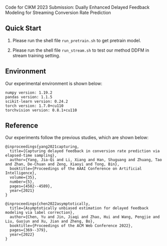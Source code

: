 Code for CIKM 2023 Submission: Dually Enhanced Delayed Feedback Modeling for Streaming Conversion Rate Prediction

## Quick Start

1. Please run the shell file ```run_pretrain.sh``` to get pretrain model.

2. Please run the shell file ```run_stream.sh``` to test our method DDFM in stream training setting.

## Environment

Our experimental environment is shown below:

```
numpy version: 1.19.2
pandas version: 1.1.5
scikit-learn version: 0.24.2
torch version: 1.7.0+cu110
torchvision version: 0.8.1+cu110
```
## Reference

Our experiments follow the previous studies, which are shown below:

```
@inproceedings{yang2021capturing,
  title={Capturing delayed feedback in conversion rate prediction via elapsed-time sampling},
  author={Yang, Jia-Qi and Li, Xiang and Han, Shuguang and Zhuang, Tao and Zhan, De-Chuan and Zeng, Xiaoyi and Tong, Bin},
  booktitle={Proceedings of the AAAI Conference on Artificial Intelligence},
  volume={35},
  number={5},
  pages={4582--4589},
  year={2021}
}
```
```
@inproceedings{chen2022asymptotically,
  title={Asymptotically unbiased estimation for delayed feedback modeling via label correction},
  author={Chen, Yu and Jin, Jiaqi and Zhao, Hui and Wang, Pengjie and Liu, Guojun and Xu, Jian and Zheng, Bo},
  booktitle={Proceedings of the ACM Web Conference 2022},
  pages={369--379},
  year={2022}
}
